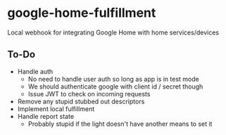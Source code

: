 # google-home-fulfillment
Local webhook for integrating Google Home with home services/devices


## To-Do
- Handle auth
    - No need to handle user auth so long as app is in test mode
    - We should authenticate google with client id / secret though
    - Issue JWT to check on incoming requests
- Remove any stupid stubbed out descriptors
- Implement local fulfillment
- Handle report state
    - Probably stupid if the light doesn't have another means to set it
